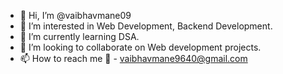 - 👋 Hi, I’m @vaibhavmane09
- 👀 I’m interested in Web Development, Backend Development.
- 🌱 I’m currently learning DSA.
- 💞️ I’m looking to collaborate on Web development projects.
- 📫 How to reach me 📧 - vaibhavmane9640@gmail.com

<!---
vaibhavmane09/vaibhavmane09 is a ✨ special ✨ repository because its `README.md` (this file) appears on your GitHub profile.
You can click the Preview link to take a look at your changes.
--->
